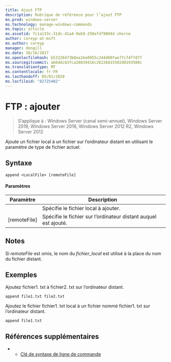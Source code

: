 ```yaml
---
title: Ajout FTP
description: Rubrique de référence pour l’ajout FTP
ms.prod: windows-server
ms.technology: manage-windows-commands
ms.topic: article
ms.assetid: 7c1a133c-31dc-41a4-9eb9-258efd79804d vhorne
author: coreyp-at-msft
ms.author: coreyp
manager: dongill
ms.date: 10/16/2017
ms.openlocfilehash: b53228473b8ea16a0955c244d60fae77cf4f7d7f
ms.sourcegitcommit: ab64dc83fca28039416c26226815502d0193500c
ms.translationtype: MT
ms.contentlocale: fr-FR
ms.lasthandoff: 05/01/2020
ms.locfileid: "82725402"
---
```

# <a name="ftp-append"></a>FTP : ajouter

> S’applique à : Windows Server (canal semi-annuel), Windows Server 2019, Windows Server 2016, Windows Server 2012 R2, Windows Server 2012

Ajoute un fichier local à un fichier sur l’ordinateur distant en utilisant le paramètre de type de fichier actuel.   
## <a name="syntax"></a>Syntaxe  
```  
append <LocalFile> [remoteFile]  
```  
#### <a name="parameters"></a>Paramètres  

|  Paramètre   |                               Description                                |
|--------------|--------------------------------------------------------------------------|
| <LocalFile>  |                     Spécifie le fichier local à ajouter.                     |
| [remoteFile] | Spécifie le fichier sur l’ordinateur distant auquel <LocalFile> est ajouté. |

## <a name="remarks"></a>Notes   
Si *remoteFile* est omis, le nom du *fichier_local* est utilisé à la place du nom du fichier distant.  
## <a name="examples"></a>Exemples  
Ajoutez fichier1. txt à fichier2. txt sur l’ordinateur distant.  
```  
append file1.txt file2.txt  
```  
Ajoutez le fichier fichier1. txt local à un fichier nommé fichier1. txt sur l’ordinateur distant.  
```  
append file1.txt  
```  
## <a name="additional-references"></a>Références supplémentaires  
-   - [Clé de syntaxe de ligne de commande](command-line-syntax-key.md)  
